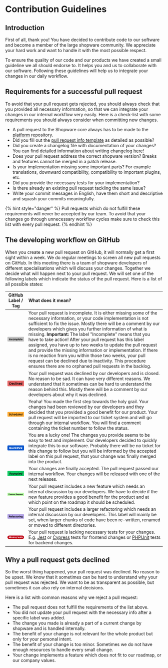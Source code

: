 # Contribution Guidelines

## Introduction

First of all, thank you! You have decided to contribute code to our software and become a member of the large shopware community. We appreciate your hard work and want to handle it with the most possible respect.

To ensure the quality of our code and our products we have created a small guideline we all should endorse to. It helps you and us to collaborate with our software. Following these guidelines will help us to integrate your changes in our daily workflow.

## Requirements for a successful pull request

To avoid that your pull request gets rejected, you should always check that you provided all necessary information, so that we can integrate your changes in our internal workflow very easily. Here is a check-list with some requirements you should always consider when committing new changes.

* A pull request to the Shopware core always has to be made to the [platform](https://github.com/shopware/platform) repository.
* Did you fill out the [pull request info template](https://github.com/shopware/platform/blob/master/.github/PULL_REQUEST_TEMPLATE.md) as detailed as possible?
* Did you create a changelog file with documentation of your changes? You can find detailed information about writing changelog [here](https://github.com/shopware/platform/blob/master/adr/2020-08-03-Implement-New-Changelog.md)!
* Does your pull request address the correct shopware version? Breaks and features cannot be merged in a patch release.
* Is your implementation missing some important parts? For example translations, downward compatibility, compatibility to important plugins, etc.
* Did you provide the necessary tests for your implementation?
* Is there already an existing pull request tackling the same issue?
* Write your commit messages in English, have them short and descriptive and squash your commits meaningfully.

{% hint style="danger" %}
Pull requests which do not fulfill these requirements will never be accepted by our team. To avoid that your changes go through unnecessary workflow cycles make sure to check this list with every pull request.
{% endhint %}

## The developing workflow on GitHub

When you create a new pull request on GitHub, it will normally get a first sight within a week. We do regular meetings to screen all new pull requests on GitHub. In this meeting there is a team of shopware developers of different specialisations which will discuss your changes. Together we decide what will happen next to your pull request. We will set one of the following labels which indicate the status of the pull request. Here is a list of all possible states:

| GitHub Label / Tag | What does it mean? |
| :---: | :--- |
| ![GitHub label incomplete](../../../.gitbook/assets/github-label-incomplete.png) | Your pull request is incomplete. It is either missing some of the necessary information, or your code implementation is not sufficient to fix the issue. Mostly there will be a comment by our developers which gives you further information of what is missing.   **Important:** The label "Incomplete" means that you have to take action! After your pull request has this label assigned, you have up to two weeks to update the pull request and provide the missing information or implementation. If there is no reaction from you within those two weeks, your pull request can be declined due to inactivity. This procedure ensures there are no orphaned pull requests in the backlog. |
| ![GitHub label declined](../../../.gitbook/assets/github-label-declined.png) | Your pull request was declined by our developers and is closed. No reason to be sad. It can have very different reasons. We understand that it sometimes can be hard to understand the reason behind this. Mostly there will be a comment by our developers about why it was declined. |
| ![GitHub label scheduled](../../../.gitbook/assets/github-label-scheduled.png) | Yeaha! You made the first step towards the holy grail. Your changes had been reviewed by our developers and they decided that you provided a good benefit for our product. Your pull request will be imported to our ticket system and will go through our internal workflow. You will find a comment containing the ticket number to follow the status. |
| ![GitHub label quickpick](../../../.gitbook/assets/github-label-quickpick.png) | You are a lucky one! The changes you provide seems to be easy to test and implement. Our developers decided to quickly integrate this to our software. Probably there will be no ticket for this change to follow but you will be informed by the accepted label on this pull request, that your change was finally merged into the product. |
| ![GitHub label accepted](../../../.gitbook/assets/github-label-accepted.png) | Your changes are finally accepted. The pull request passed our internal workflow. Your changes will be released with one of the next releases. |
| ![GitHub label feature request](../../../.gitbook/assets/github-label-feature.png) | Your pull request includes a new feature which needs an internal discussion by our developers. We have to decide if the new feature provides a good benefit for the product and at which point on the roadmap it should be scheduled. |
| ![GitHub label refactoring](../../../.gitbook/assets/github-label-refactoring.png) | Your pull request includes a larger refactoring which needs an internal discussion by our developers. This label will mainly be set, when larger chunks of code have been re-written, renamed or moved to different directories. |
| ![GitHub label missing tests](../../../.gitbook/assets/github-label-missing-tests.png) | Your pull request is lacking necessary tests for your changes. E.g. [Jest](jest-admin.md) or [Cypress](end-to-end-testing.md) tests for frontend changes or [PHPUnit](php-unit.md) tests for backend changes. |

## Why a pull request gets declined

So the worst thing happened, your pull request was declined. No reason to be upset. We know that it sometimes can be hard to understand why your pull request was rejected. We want to be as transparent as possible, but sometimes it can also rely on internal decisions.

Here is a list with common reasons why we reject a pull request:

* The pull request does not fulfill the requirements of the list above.
* You did not update your pull request with the necessary info after a specific label was added.
* The change you made is already a part of a current change by shopware and is handled internally.
* The benefit of your change is not relevant for the whole product but only for your personal intent.
* The benefit of your change is too minor. Sometimes we do not have enough resources to handle every small change.
* Your change implements a feature which does not fit to our roadmap, or our company values.

